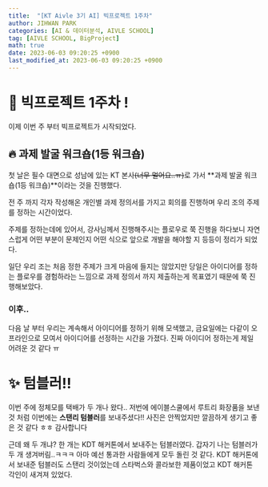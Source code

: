 ```yaml
---
title:  "[KT Aivle 3기 AI] 빅프로젝트 1주차"
author: JIHWAN PARK
categories: [AI & 데이터분석, AIVLE SCHOOL]
tag: [AIVLE SCHOOL, BigProject]
math: true
date: 2023-06-03 09:20:25 +0900
last_modified_at: 2023-06-03 09:20:25 +0900
---
```


# 🌟 빅프로젝트 1주차 !

이제 이번 주 부터 빅프로젝트가 시작되었다. 

## 🔥 과제 발굴 워크숍(1등 워크숍)

첫 날은 필수 대면으로 성남에 있는 KT 본사~~(너무 멀어요..ㅠ)~~로 가서 **과제 발굴 워크숍(1등 워크숍)**이라는 것을 진행했다.

전 주 까지 각자 작성해온 개인별 과제 정의서를 가지고 회의를 진행하며 우리 조의 주제를 정하는 시간이었다.

주제를 정하는데에 있어서, 강사님께서 진행해주시는 플로우로 쭉 진행을 하다보니 자연스럽게 어떤 부분이 문제인지 어떤 식으로 앞으로 개발을 해야할 지 등등이 정리가 되었다.

일단 우리 조는 처음 정한 주제가 크게 마음에 들지는 않았지만 당일은 아이디어를 정하는 플로우를 경험하라는 느낌으로 과제 정의서 까지 제출하는게 목표였기 때문에 쭉 진행해보았다.

### 이후..

다음 날 부터 우리는 계속해서 아이디어를 정하기 위해 모색했고, 금요일에는 다같이 오프라인으로 모여서 아이디어를 선정하는 시간을 가졌다. 진짜 아이디어 정하는게 제일 어려운 것 같다 ㅠ

# ✨ 텀블러!!
이번 주에 정체모를 택배가 두 개나 왔다.. 저번에 에이블스쿨에서 루트리 화장품을 보낸 것 처럼 이번에는 **스탠리 텀블러**를 보내주셨다!! 사진은 안찍었지만 깔끔하게 생기고 좋은 것 같다 ㅎㅎ 감사합니다

근데 왜 두 개냐? 한 개는 KDT 해커톤에서 보내주는 텀블러였다. 갑자기 나는 텀블러가 두 개 생겨버림..ㅋㅋㅋ 아마 예선 통과한 사람들에게 모두 돌린 것 같다. KDT 해커톤에서 보내준 텀블러도 스탠리 것이었는데 스타벅스와 콜라보한 제품이었고 KDT 해커톤 각인이 새겨져 있었다.